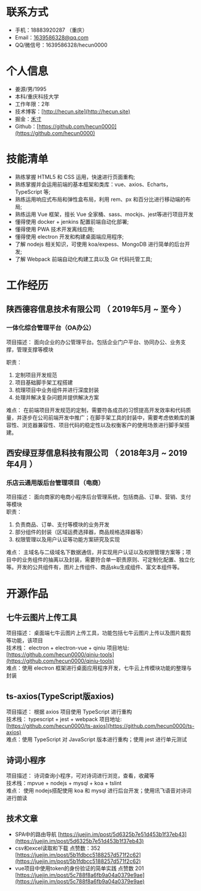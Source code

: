 
# 联系方式
- 手机：18883920287 （重庆）
- Email：1639586328@qq.com
- QQ/微信号：1639586328/hecun0000


# 个人信息

 - 姜源/男/1995 
 - 本科/重庆科技大学 
 - 工作年限：2年
 - 技术博客：[http://hecun.site](http://hecun.site)
 - 掘金：[禾寸](https://juejin.im/user/599783bcf265da24975fd79f)
 - Github：[https://github.com/hecun0000](https://github.com/hecun0000)                          
  

# 技能清单

- 熟练掌握 HTML5 和 CSS 运用，快速进⾏页面重构;  
- 熟练掌握并会运用前端的基本框架和类库：vue、axios、Echarts，TypeScript 等;  
- 熟练运⽤响应式布局和弹性盒布局，利⽤ rem、px 和百分比进行移动端的布局;  
- 熟练运⽤ Vue 框架，擅⻓ Vue 全家桶、sass、mockjs、jest等进行项目开发  
- 懂得使用 docker + jenkins 配置前端自动化部署;  
- 懂得使用 PWA 技术开发离线应用;  
- 懂得使用 electron 开发和构建桌面端应用程序;  
- 了解 nodejs 相关知识，可使用 koa/expess、MongoDB 进行简单的后台开发; 
- 了解 Webpack 前端自动化构建工具以及 Git 代码托管工具;  



# 工作经历

## 陕西德容信息技术有限公司 （ 2019年5月 ~ 至今 ）

### 一体化综合管理平台（OA办公）   

项目描述： 面向企业的办公管理平台。包括企业门户平台、协同办公、业务支撑，管理支撑等模块   

职责：
1. 定制项目开发规范
2. 项目基础脚手架工程搭建  
3. 梳理项目中业务组件并进行深度封装  
4. 处理并解决复杂问题并提供解决方案

难点： 在前端项目开发规范的定制，需要符各成员的习惯提高开发效率和代码质量，并逐步在公司前端开发中推广；在脚手架工具的封装中，需要考虑依赖库的兼容性、浏览器兼容性、项目代码的稳定性以及权衡客户的使用场景进行脚手架搭建。



## 西安绿豆芽信息科技有限公司 （ 2018年3月 ~ 2019年4月 ）

### 乐店云通用版后台管理项目（电商）   

项目描述： 面向商家的电商小程序后台管理系统，包括商品、订单、营销、支付等模块    
职责： 

1. 负责商品、订单、支付等模块的业务开发
2. 部分组件的封装（区域运费选择器，商品规格选择器等）
3. 权限管理以及用户认证等功能方案研究及实现  

难点： 主域名与二级域名下数据通信，并实现用户认证以及权限管理方案等；项目中的业务组件的抽离以及封装，需要符合单一职责原则、可定制化配置、独立化等。开发的公共组件有，图片上传组件、商品sku生成组件、富文本组件等。



# 开源作品

## 七牛云图片上传工具

项目描述： 桌面端七牛云图片上传工具，功能包括七牛云图片上传以及图片裁剪等功能，该项目  
技术栈：  electron + electron-vue + qiniu
项目地址: [https://github.com/hecun0000/qiniu-tools](https://github.com/hecun0000/qiniu-tools)   
难点：使用 electron 框架进行桌面应用程序开发，七牛云上传模块功能的整理与封装

## ts-axios(TypeScript版axios)

项目描述： 根据 axios 项目使用 TypeScript 进行重构   
技术栈： typescript + jest + webpack
项目地址: [https://github.com/hecun0000/ts-axios](https://github.com/hecun0000/ts-axios)   
难点：使用 TypeScript 对 JavaScript 版本进行重构；使用 jest 进行单元测试  

## 诗词小程序

项目描述： 诗词查询小程序，可对诗词进行浏览，查看，收藏等  
技术栈：mpvue + nodejs + mysql + koa + tslint  
难点： 使用 nodejs搭配使用 koa 和 mysql 进行后台开发；使用讯飞语音对诗词进行朗读




## 技术文章
- SPA中的路由导航 [https://juejin.im/post/5d6325b7e51d453b1f37eb43](https://juejin.im/post/5d6325b7e51d453b1f37eb43)  
- csv和excel读取和下载  点赞数：352     [https://juejin.im/post/5b1fdbcc5188257d571f2c62](https://juejin.im/post/5b1fdbcc5188257d571f2c62)   
- vue项目中使用token的身份验证的简单实践 点赞数 201 [https://juejin.im/post/5c788f8a6fb9a04a0379e9ae](https://juejin.im/post/5c788f8a6fb9a04a0379e9ae)  
